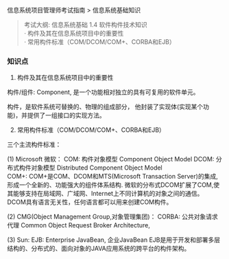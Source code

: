 信息系统项目管理师考试指南 > 信息系统基础知识

> 考试大纲: 信息系统基础
> 1.4 软件构件技术知识  
> · 构件及其在信息系统项目中的重要性  
> · 常用构件标准（COM/DCOM/COM+、CORBA和EJB）  



### 知识点

1. 构件及其在信息系统项目中的重要性  

构件/组件:  Component, 是一个功能相对独立的具有可复用的软件单元。

构件，是软件系统可替换的、物理的组成部分， 他封装了实现体(实现某个功能)，并提供了一组接口的实现方法。  



2. 常用构件标准（COM/DCOM/COM+、CORBA和EJB） 

三个主流构件标准：

(1) Microsoft 微软：
COM: 构件对象模型 Component Object Model 
DCOM: 分布式构件对象模型 Distributed Component Object Model   
COM+: COM+是COM、DCOM和MTS(Microsoft Transaction Server)的集成,形成一个全新的、功能强大的组件体系结构.
微软的分布式DCOM扩展了COM,使其能够支持在局域网、广域网、Internet上不同计算机的对象之间的通信。
DCOM具有语言无关性，任何语言都可以用来创建COM构件。

(2) CMG(Object Management Group,对象管理集团)：
CORBA: 公共对象请求代理 Common Object Request Broker Architecture,

(3) Sun: 
EJB: Enterprise JavaBean, 企业JavaBean
EJB是用于开发和部署多层结构的、分布式的、面向对象的JAVA应用系统的跨平台的构件架构。

